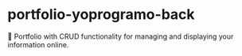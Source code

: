# portfolio-yoprogramo-back
💼 Portfolio with CRUD functionality for managing and displaying your information online.
